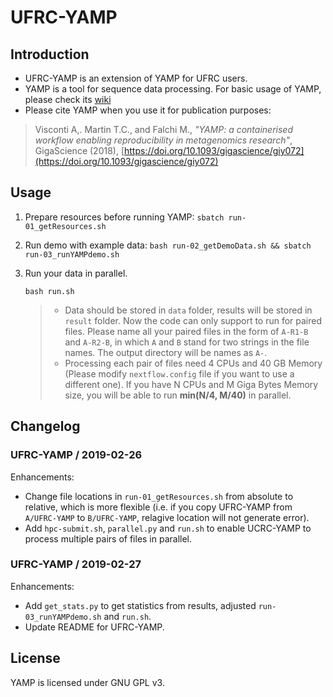 # UFRC-YAMP

## Introduction

- UFRC-YAMP is an extension of YAMP for UFRC users.
- YAMP is a tool for sequence data processing. For basic usage of YAMP, please check its [wiki](https://github.com/alesssia/YAMP/wiki)
- Please cite YAMP when you use it for publication purposes:
> Visconti A,. Martin T.C., and Falchi M., *"YAMP: a containerised workflow enabling reproducibility in metagenomics research"*, GigaScience (2018), [https://doi.org/10.1093/gigascience/giy072](https://doi.org/10.1093/gigascience/giy072)

## Usage

1. Prepare resources before running YAMP: `sbatch run-01_getResources.sh`

2. Run demo with example data: `bash run-02_getDemoData.sh && sbatch run-03_runYAMPdemo.sh`

3. Run your data in parallel. 
	```
	bash run.sh
	```
	> - Data should be stored in `data` folder, results will be stored in `result` folder. Now the code can only support to run for paired files. Please name all your paired files in the form of `A-R1-B` and `A-R2-B`, in which `A` and `B` stand for two strings in the file names. The output directory will be names as `A-`.
	> - Processing each pair of files need 4 CPUs and 40 GB Memory (Please modify `nextflow.config` file if you want to use a different one). If you have N CPUs and M Giga Bytes Memory size, you will be able to run **min(N/4, M/40)** in parallel.

## Changelog

### UFRC-YAMP / 2019-02-26 

Enhancements:
* Change file locations in `run-01_getResources.sh` from absolute to relative, which is more flexible (i.e. if you copy UFRC-YAMP from `A/UFRC-YAMP` to `B/UFRC-YAMP`, relagive location will not generate error).
* Add `hpc-submit.sh`, `parallel.py` and `run.sh` to enable UCRC-YAMP to process multiple pairs of files in parallel.

### UFRC-YAMP / 2019-02-27 

Enhancements:
* Add `get_stats.py` to get statistics from results, adjusted `run-03_runYAMPdemo.sh` and `run.sh`.
* Update README for UFRC-YAMP.

## License

YAMP is licensed under GNU GPL v3.